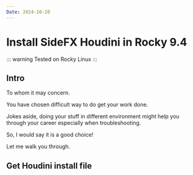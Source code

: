 ```yaml
---
Date: 2024-10-20
---
```


# Install SideFX Houdini in Rocky 9.4

::: warning
Tested on Rocky Linux
:::


## Intro

To whom it may concern.

You have chosen difficult way to do get your work done.

Jokes aside, doing your stuff in different environment might help you through your career especially when
troubleshooting. 

So, I would say it is a good choice!

Let me walk you through.


## Get Houdini install file

